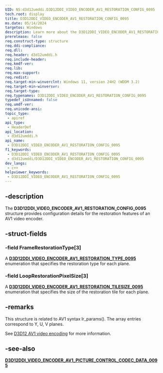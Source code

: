 ```yaml
---
UID: NS:d3d12umddi.D3D12DDI_VIDEO_ENCODER_AV1_RESTORATION_CONFIG_0095
tech.root: display
title: D3D12DDI_VIDEO_ENCODER_AV1_RESTORATION_CONFIG_0095
ms.date: 05/14/2024
targetos: Windows
description: Learn more about the D3D12DDI_VIDEO_ENCODER_AV1_RESTORATION_CONFIG_0095 structure.
prerelease: false
req.construct-type: structure
req.ddi-compliance: 
req.dll: 
req.header: d3d12umddi.h
req.include-header: 
req.kmdf-ver: 
req.lib: 
req.max-support: 
req.redist: 
req.target-min-winverclnt: Windows 11, version 24H2 (WDDM 3.2)
req.target-min-winversvr: 
req.target-type: 
req.typenames: D3D12DDI_VIDEO_ENCODER_AV1_RESTORATION_CONFIG_0095
typedef_isUnnamed: false
req.umdf-ver: 
req.unicode-ansi: 
topic_type:
 - apiref
api_type:
 - HeaderDef
api_location:
 - d3d12umddi.h
api_name:
 - D3D12DDI_VIDEO_ENCODER_AV1_RESTORATION_CONFIG_0095
f1_keywords:
 - D3D12DDI_VIDEO_ENCODER_AV1_RESTORATION_CONFIG_0095
 - d3d12umddi/D3D12DDI_VIDEO_ENCODER_AV1_RESTORATION_CONFIG_0095
dev_langs:
 - c++
helpviewer_keywords:
 - D3D12DDI_VIDEO_ENCODER_AV1_RESTORATION_CONFIG_0095
---
```


## -description

The **D3D12DDI_VIDEO_ENCODER_AV1_RESTORATION_CONFIG_0095** structure provides configuration details for the restoration features of an AV1 video encoder.

## -struct-fields

### -field FrameRestorationType[3]

A [**D3D12DDI_VIDEO_ENCODER_AV1_RESTORATION_TYPE_0095**](ne-d3d12umddi-d3d12ddi_video_encoder_av1_restoration_type_0095.md) enumeration that specifies the restoration type for each plane.

### -field LoopRestorationPixelSize[3]

A [**D3D12DDI_VIDEO_ENCODER_AV1_RESTORATION_TILESIZE_0095**](ne-d3d12umddi-d3d12ddi_video_encoder_av1_restoration_tilesize_0095.md) enumeration that specifies the size of the restoration tile for each plane.

## -remarks

This structure is related to AV1 syntax lr_params(). The array entries correspond to Y, U, V planes.

See [D3D12 AV1 video encoding](/windows-hardware/drivers/display/video-encoding-d3d12-av1) for more information.

## -see-also

[**D3D12DDI_VIDEO_ENCODER_AV1_PICTURE_CONTROL_CODEC_DATA_0095**](ns-d3d12umddi-d3d12ddi_video_encoder_av1_picture_control_codec_data_0095.md)
